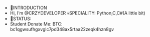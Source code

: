 - 👋INTRODUCTION
-  Hi, I’m @CRZYDEVELOPER
  💀SPECIALITY:
  Python,C,C#(A little bit)
- 🌱STATUS:
- Student
Donate Me:
BTC:
bc1qgwsufhgxvglc7pd348ax5rtaa22zeqk4hzn8gv
<!---
CRZYDEVELOPER/CRZYDEVELOPER is a ✨ special ✨ repository because its `README.md` (this file) appears on your GitHub profile.
You can click the Preview link to take a look at your changes.
--->
